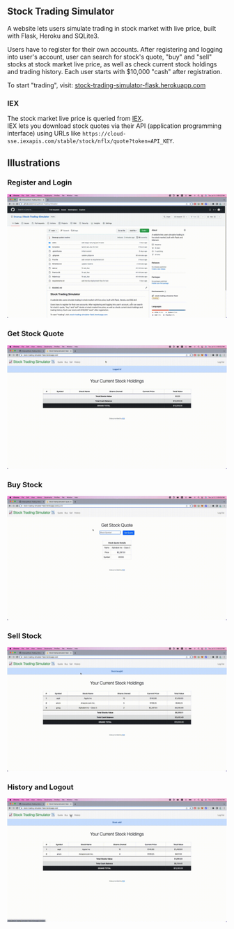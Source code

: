 ## Stock Trading Simulator

A website lets users simulate trading in stock market with live price, built with Flask, Heroku and SQLite3.

Users have to register for their own accounts. After registering and logging into user's account, user can search for stock's quote, "buy" and "sell" stocks at stock market live price, as well as check current stock holdings and trading history. Each user starts with $10,000 "cash" after registration.

To start "trading", visit: [stock-trading-simulator-flask.herokuapp.com](https://stock-trading-simulator-flask.herokuapp.com/)

### IEX

The stock market live price is queried from [IEX](https://exchange.iex.io/products/market-data-connectivity/).  
IEX lets you download stock quotes via their API (application programming interface) using URLs like `https://cloud-sse.iexapis.com/stable/stock/nflx/quote?token=API_KEY`.

## Illustrations

### Register and Login

![register and login](illustrations/register-and-login.gif)

### Get Stock Quote

![get quote](illustrations/get-quote.gif)

### Buy Stock

![buy stock](illustrations/buy-stock.gif)

### Sell Stock

![sell stock](illustrations/sell-stock.gif)

### History and Logout

![history and logout](illustrations/history-and-logout.gif)
